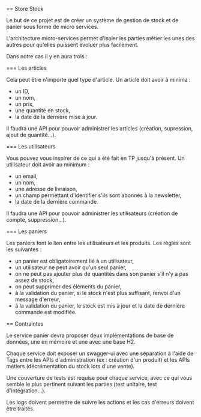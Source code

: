 == Store Stock

Le but de ce projet est de créer un système de gestion de stock et de panier sous forme de micro services.

L'architecture micro-services permet d'isoler les parties métier les unes des autres pour qu'elles puissent évoluer plus facilement.

Dans notre cas il y en aura trois :

=== Les articles

Cela peut être n'importe quel type d'article.
Un article doit avoir à minima :

- un ID,
- un nom,
- un prix,
- une quantité en stock,
- la date de la dernière mise à jour.

Il faudra une API pour pouvoir administrer les articles (création, supression, ajout de quantité...).

=== Les utilisateurs

Vous pouvez vous inspirer de ce qui a été fait en TP jusqu'à présent.
Un utilisateur doit avoir au minimum :

- un email,
- un nom,
- une adresse de livraison,
- un champ permettant d'identifier s'ils sont abonnés à la newsletter,
- la date de la dernière commande.

Il faudra une API pour pouvoir administrer les utilisateurs (création de compte, suppression...).

=== Les paniers

Les paniers font le lien entre les utilisateurs et les produits. 
Les règles sont les suivantes :

- un panier est obligatoirement lié à un utilisateur,
- un utilisateur ne peut avoir qu'un seul panier,
- on ne peut pas ajouter plus de quantités dans son panier s'il n'y a pas assez de stock,
- on peut supprimer des éléments du panier,
- à la validation du panier, si le stock n'est plus suffisant, renvoi d'un message d'erreur,
- à la validation du panier, le stock est mis à jour et la date de dernière commande est modifiée.

== Contraintes

Le service panier devra proposer deux implémentations de base de données, une en mémoire et une avec une base H2.

Chaque service doit exposer un swagger-ui avec une séparation à l'aide de Tags entre les APIs d'administration (ex : création d'un produit) et les APIs métiers (décrémentation du stock lors d'une vente).

Une couverture de tests est requise pour chaque service, avec ce qui vous semble le plus pertinent suivant les parties (test unitaire, test d'intégration…).

Les logs doivent permettre de suivre les actions et les cas d'erreurs doivent être traités.
